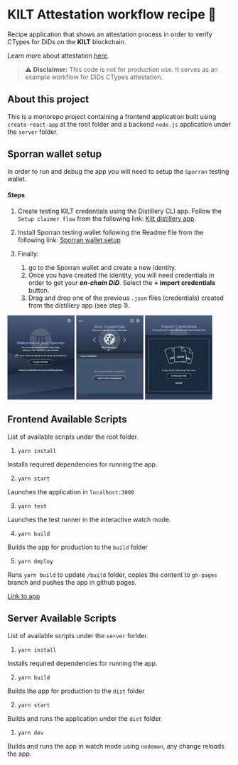 # KILT Attestation workflow recipe 🧬
Recipe application that shows an attestation process in order to verify CTypes for DiDs on the **KILT** blockchain.

Learn more about attestation [here](https://docs.kilt.io/docs/develop/workshop/attestation).

> :warning: **Disclaimer:** This code is not for production use. It serves as an example workflow for DiDs CTypes attestation.

## About this project
This is a monorepo project containing a frontend application built using `create-react-app` at the root folder and a backend `node.js` application under the `server` folder.

## Sporran wallet setup
In order to run and debug the app you will need to setup the `Sporran` testing wallet.

#### Steps
1. Create testing KILT credentials using the Distillery CLI app. Follow the `Setup claimer flow` from the following link: [Kilt distillery app](https://github.com/KILTprotocol/kilt-distillery-cli).
   
2. Install Sporran testing wallet following the Readme file from the following link: [Sporran wallet setup](https://github.com/BTE-Trusted-Entity/sporran-extension)

3. Finally: 
   1. go to the Sporran wallet and create a new identity. 
   2. Once you have created the identity, you will need credentials in order to get your ***on-chain DiD***. Select the **+ import credentials** button.
   3. Drag and drop one of the previous `.json` files (credentials) created from the distillery app (see step 1).
<div>
<img src="./docs/import_identity.png?raw=true" alt="Step 3 Image 1" width="30%"/>
<img src="./docs/import_credential.png?raw=true" alt="Step 3 Image 2" width="30%"/>
<img src="./docs/drop_json.png?raw=true" alt="Step 3 Image 3" width="30%"/>
</div>

## Frontend Available Scripts
List of available scripts under the root folder.

1. `yarn install`

Installs required dependencies for running the app.

2. `yarn start`

Launches the application in `localhost:3000`

3. `yarn test`

Launches the test runner in the interactive watch mode.

4. `yarn build`

Builds the app for production to the `build` folder

5. `yarn deploy`

Runs `yarn build` to update `/build` folder, copies the content to `gh-pages` branch and pushes the app in github pages.

[Link to app](https://protofire.github.io/kilt/)

## Server Available Scripts
List of available scripts under the `server` forlder.

1. `yarn install`

Installs required dependencies for running the app.

2. `yarn build`

Builds the app for production to the `dist` folder

2. `yarn start`

Builds and runs the application under the `dist` folder. 

1. `yarn dev`

Builds and runs the app in watch mode using `nodemon`, any change reloads the app.
